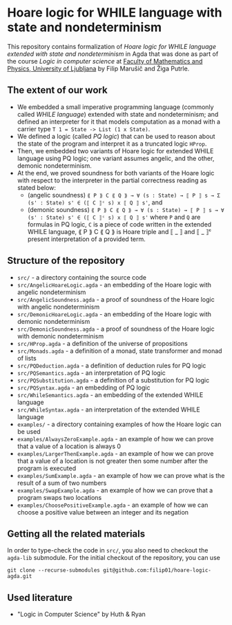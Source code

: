 # Hoare logic for WHILE language with state and nondeterminism 

This repository contains formalization of *Hoare logic for WHILE language extended with state and nondeterminism* in Agda that was done as part of the course *Logic in computer science* at [Faculty of Mathematics and Physics, University of Ljubljana](https://www.fmf.uni-lj.si/en/) by Filip Marušič and Žiga Putrle.

## The extent of our work

 - We embedded a small imperative programming language (commonly called *WHILE language*) extended with state and nondeterminism; and defined an interpreter for it that models computation as a monad with a carrier type `T 1 = State -> List (1 x State)`.
 - We defined a logic (called *PQ logic*) that can be used to reason about the state of the program and interpret it as a truncated logic `HProp`. 
 - Then, we embedded two variants of Hoare logic for extended WHILE language using PQ logic; one variant assumes angelic, and the other, demonic nondeterminism.
 - At the end, we proved soundness for both variants of the Hoare logic with respect to the interpreter in the partial correctness reading as stated below:
    - (angelic soundness) `⟪ P ⟫ C ⟪ Q ⟫ → ∀ (s : State) → ⟦ P ⟧ s → Σ (s' : State) s' ∈ (⟦ C ⟧ᶜ s) x ⟦ Q ⟧ s'`, and
    - (demonic soundness) `⟪ P ⟫ C ⟪ Q ⟫ → ∀ (s : State) → ⟦ P ⟧ s → ∀ (s' : State) s' ∈ (⟦ C ⟧ᶜ s) x ⟦ Q ⟧ s'` where `P` and `Q` are formulas in PQ logic, `C` is a piece of code written in the extended WHILE language, ⟪ P ⟫ C ⟪ Q ⟫ is Hoare triple and ⟦ _ ⟧ and ⟦ _ ⟧ᶜ present interpretation of a provided term.
    
## Structure of the repository

 - `src/` - a directory containing the source code
 - `src/AngelicHoareLogic.agda` - an embedding of the Hoare logic with angelic nondeterminism
 - `src/AngelicSoundness.agda` - a proof of soundness of the Hoare logic with angelic nondeterminism
 - `src/DemonicHoareLogic.agda` - an embedding of the Hoare logic with demonic nondeterminism
 - `src/DemonicSoundness.agda` - a proof of soundness of the Hoare logic with demonic nondeterminism
 - `src/HProp.agda` - a definition of the universe of propositions
 - `src/Monads.agda` - a definition of a monad, state transformer and monad of lists
 - `src/PQDeduction.agda` - a definition of deduction rules for PQ logic
 - `src/PQSemantics.agda` - an interpretation of PQ logic
 - `src/PQSubstitution.agda` - a definition of a substitution for PQ logic
 - `src/PQSyntax.agda` - an embedding of PQ logic
 - `src/WhileSemantics.agda` - an embedding of the extended WHILE language
 - `src/WhileSyntax.agda` - an interpretation of the extended WHILE language
 - `examples/` - a directory containing examples of how the Hoare logic can be used
 - `examples/AlwaysZeroExample.agda` - an example of how we can prove that a value of a location is always 0
 - `examples/LargerThenExample.agda` - an example of how we can prove that a value of a location is not greater then some number after the program is executed
 - `examples/SumExample.agda` - an example of how we can prove what is the result of a sum of two numbers
 - `examples/SwapExample.agda` - an example of how we can prove that a program
 swaps two locations
 - `examples/ChoosePositiveExample.agda` - an example of how we can choose a positive value between an integer and its negation

## Getting all the related materials

In order to type-check the code in `src/`, you also need to checkout the `agda-lib` submodule. For the initial checkout of the repository, you can use
    
    git clone --recurse-submodules git@github.com:filip01/hoare-logic-agda.git

## Used literature

- "Logic in Computer Science" by Huth & Ryan

